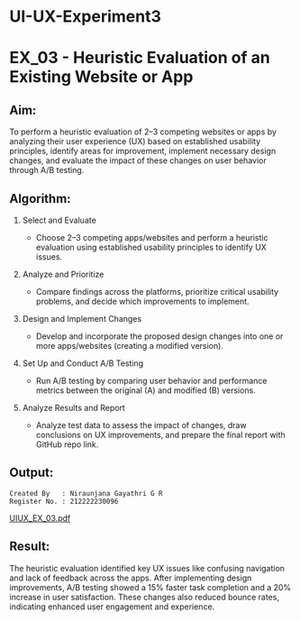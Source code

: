 # UI-UX-Experiment3
# EX_03 - Heuristic Evaluation of an Existing Website or App

## Aim:

To perform a heuristic evaluation of 2–3 competing websites or apps by analyzing their user experience (UX) based on established usability principles, identify areas for improvement, implement necessary design changes, and evaluate the impact of these changes on user behavior through A/B testing.

## Algorithm:

1. Select and Evaluate
   
   - Choose 2–3 competing apps/websites and perform a heuristic evaluation using established usability principles to identify UX issues.

2. Analyze and Prioritize
   
   - Compare findings across the platforms, prioritize critical usability problems, and decide which improvements to implement.

3. Design and Implement Changes
   
   - Develop and incorporate the proposed design changes into one or more apps/websites (creating a modified version).

4. Set Up and Conduct A/B Testing
   
   - Run A/B testing by comparing user behavior and performance metrics between the original (A) and modified (B) versions.

5. Analyze Results and Report
   
   - Analyze test data to assess the impact of changes, draw conclusions on UX improvements, and prepare the final report with GitHub repo link.


## Output:

```
Created By   : Niraunjana Gayathri G R
Register No. : 212222230096

```


[UIUX_EX_03.pdf](https://github.com/user-attachments/files/20539417/UIUX_EX_03.pdf)


## Result:

The heuristic evaluation identified key UX issues like confusing navigation and lack of feedback across the apps. After implementing design improvements, A/B testing showed a 15% faster task completion and a 20% increase in user satisfaction. These changes also reduced bounce rates, indicating enhanced user engagement and experience.
